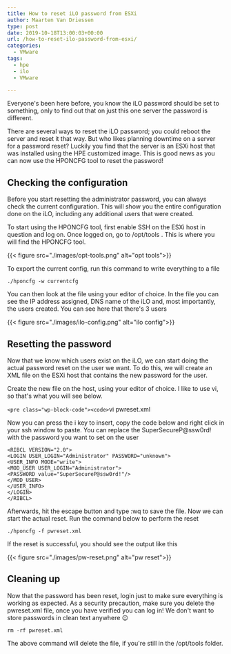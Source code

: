 ```yaml
---
title: How to reset iLO password from ESXi
author: Maarten Van Driessen
type: post
date: 2019-10-18T13:00:03+00:00
url: /how-to-reset-ilo-password-from-esxi/
categories:
  - VMware
tags:
  - hpe
  - ilo
  - VMware

---
```

Everyone's been here before, you know the iLO password should be set to something, only to find out that on just this one server the password is different.

There are several ways to reset the iLO password; you could reboot the server and reset it that way. But who likes planning downtime on a server for a password reset? Luckily you find that the server is an ESXi host that was installed using the HPE customized image. This is good news as you can now use the HPONCFG tool to reset the password!

## Checking the configuration

Before you start resetting the administrator password, you can always check the current configuration. This will show you the entire configuration done on the iLO, including any additional users that were created.

To start using the HPONCFG tool, first enable SSH on the ESXi host in question and log on. Once logged on, go to /opt/tools . This is where you will find the HPONCFG tool.

{{< figure src="./images/opt-tools.png" alt="opt tools">}}

To export the current config, run this command to write everything to a file

```./hponcfg -w currentcfg```

You can then look at the file using your editor of choice. In the file you can see the IP address assigned, DNS name of the iLO and, most importantly, the users created. You can see here that there's 3 users

{{< figure src="./images/ilo-config.png" alt="ilo config">}}

## Resetting the password

Now that we know which users exist on the iLO, we can start doing the actual password reset on the user we want. To do this, we will create an XML file on the ESXi host that contains the new password for the user.

Create the new file on the host, using your editor of choice. I like to use vi, so that's what you will see below.

```<pre class="wp-block-code"><code>```vi pwreset.xml

Now you can press the i key to insert, copy the code below and right click in your ssh window to paste. You can replace the SuperSecureP@ssw0rd! with the password you want to set on the user

```
<RIBCL VERSION="2.0">
<LOGIN USER_LOGIN="Administrator" PASSWORD="unknown">
<USER_INFO MODE="write">
<MOD_USER USER_LOGIN="Administrator">
<PASSWORD value="SuperSecureP@ssw0rd!"/>
</MOD_USER>
</USER_INFO>
</LOGIN>
</RIBCL>
```

Afterwards, hit the escape button and type :wq to save the file. Now we can start the actual reset. Run the command below to perform the reset

```./hponcfg -f pwreset.xml```

If the reset is successful, you should see the output like this

{{< figure src="./images/pw-reset.png" alt="pw reset">}}

## Cleaning up

Now that the password has been reset, login just to make sure everything is working as expected. As a security precaution, make sure you delete the pwreset.xml file, once you have verified you can log in! We don't want to store passwords in clean text anywhere 😉

```rm -rf pwreset.xml```

The above command will delete the file, if you're still in the /opt/tools folder.